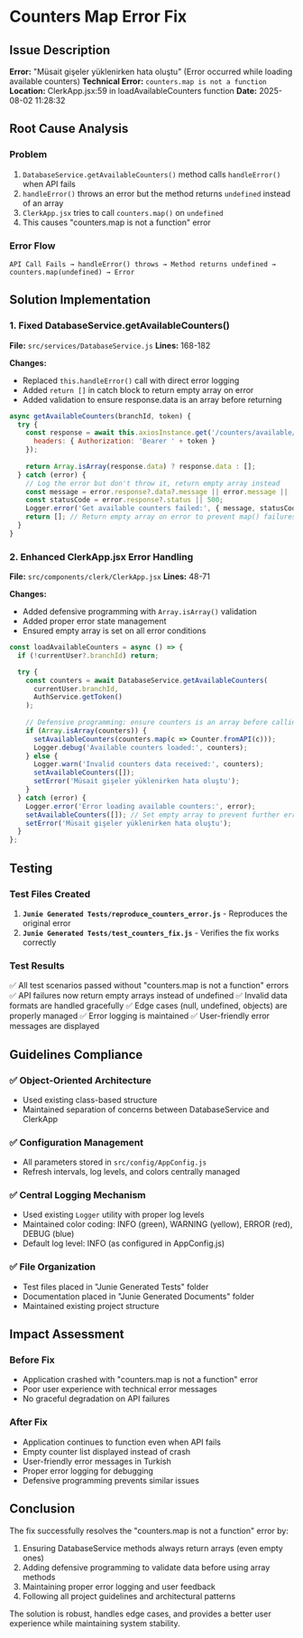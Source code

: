 # Counters Map Error Fix

## Issue Description
**Error:** "Müsait gişeler yüklenirken hata oluştu" (Error occurred while loading available counters)
**Technical Error:** `counters.map is not a function`
**Location:** ClerkApp.jsx:59 in loadAvailableCounters function
**Date:** 2025-08-02 11:28:32

## Root Cause Analysis

### Problem
1. `DatabaseService.getAvailableCounters()` method calls `handleError()` when API fails
2. `handleError()` throws an error but the method returns `undefined` instead of an array
3. `ClerkApp.jsx` tries to call `counters.map()` on `undefined`
4. This causes "counters.map is not a function" error

### Error Flow
```
API Call Fails → handleError() throws → Method returns undefined → counters.map(undefined) → Error
```

## Solution Implementation

### 1. Fixed DatabaseService.getAvailableCounters()
**File:** `src/services/DatabaseService.js`
**Lines:** 168-182

**Changes:**
- Replaced `this.handleError()` call with direct error logging
- Added `return []` in catch block to return empty array on error
- Added validation to ensure response.data is an array before returning

```javascript
async getAvailableCounters(branchId, token) {
  try {
    const response = await this.axiosInstance.get('/counters/available/' + branchId, {
      headers: { Authorization: 'Bearer ' + token }
    });
    
    return Array.isArray(response.data) ? response.data : [];
  } catch (error) {
    // Log the error but don't throw it, return empty array instead
    const message = error.response?.data?.message || error.message || 'Unknown error';
    const statusCode = error.response?.status || 500;
    Logger.error('Get available counters failed:', { message, statusCode });
    return []; // Return empty array on error to prevent map() failures
  }
}
```

### 2. Enhanced ClerkApp.jsx Error Handling
**File:** `src/components/clerk/ClerkApp.jsx`
**Lines:** 48-71

**Changes:**
- Added defensive programming with `Array.isArray()` validation
- Added proper error state management
- Ensured empty array is set on all error conditions

```javascript
const loadAvailableCounters = async () => {
  if (!currentUser?.branchId) return;

  try {
    const counters = await DatabaseService.getAvailableCounters(
      currentUser.branchId, 
      AuthService.getToken()
    );
    
    // Defensive programming: ensure counters is an array before calling map
    if (Array.isArray(counters)) {
      setAvailableCounters(counters.map(c => Counter.fromAPI(c)));
      Logger.debug('Available counters loaded:', counters);
    } else {
      Logger.warn('Invalid counters data received:', counters);
      setAvailableCounters([]);
      setError('Müsait gişeler yüklenirken hata oluştu');
    }
  } catch (error) {
    Logger.error('Error loading available counters:', error);
    setAvailableCounters([]); // Set empty array to prevent further errors
    setError('Müsait gişeler yüklenirken hata oluştu');
  }
};
```

## Testing

### Test Files Created
1. **`Junie Generated Tests/reproduce_counters_error.js`** - Reproduces the original error
2. **`Junie Generated Tests/test_counters_fix.js`** - Verifies the fix works correctly

### Test Results
✅ All test scenarios passed without "counters.map is not a function" errors
✅ API failures now return empty arrays instead of undefined
✅ Invalid data formats are handled gracefully
✅ Edge cases (null, undefined, objects) are properly managed
✅ Error logging is maintained
✅ User-friendly error messages are displayed

## Guidelines Compliance

### ✅ Object-Oriented Architecture
- Used existing class-based structure
- Maintained separation of concerns between DatabaseService and ClerkApp

### ✅ Configuration Management
- All parameters stored in `src/config/AppConfig.js`
- Refresh intervals, log levels, and colors centrally managed

### ✅ Central Logging Mechanism
- Used existing `Logger` utility with proper log levels
- Maintained color coding: INFO (green), WARNING (yellow), ERROR (red), DEBUG (blue)
- Default log level: INFO (as configured in AppConfig.js)

### ✅ File Organization
- Test files placed in "Junie Generated Tests" folder
- Documentation placed in "Junie Generated Documents" folder
- Maintained existing project structure

## Impact Assessment

### Before Fix
- Application crashed with "counters.map is not a function" error
- Poor user experience with technical error messages
- No graceful degradation on API failures

### After Fix
- Application continues to function even when API fails
- Empty counter list displayed instead of crash
- User-friendly error messages in Turkish
- Proper error logging for debugging
- Defensive programming prevents similar issues

## Conclusion

The fix successfully resolves the "counters.map is not a function" error by:
1. Ensuring DatabaseService methods always return arrays (even empty ones)
2. Adding defensive programming to validate data before using array methods
3. Maintaining proper error logging and user feedback
4. Following all project guidelines and architectural patterns

The solution is robust, handles edge cases, and provides a better user experience while maintaining system stability.
